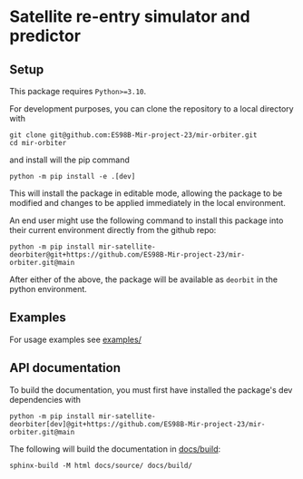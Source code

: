 # Satellite re-entry simulator and predictor

## Setup

This package requires `Python>=3.10`.

For development purposes, you can clone the repository to a local directory with

```
git clone git@github.com:ES98B-Mir-project-23/mir-orbiter.git
cd mir-orbiter
```
and install will the pip command
```
python -m pip install -e .[dev]
```

This will install the package in editable mode, allowing the package to be modified and changes to be applied immediately in the local environment.

An end user might use the following command to install this package into their current environment directly from the github repo:

```
python -m pip install mir-satellite-deorbiter@git+https://github.com/ES98B-Mir-project-23/mir-orbiter.git@main
```

After either of the above, the package will be available as `deorbit` in the python environment.

## Examples

For usage examples see [examples/](examples)

## API documentation

To build the documentation, you must first have installed the package's dev dependencies with

```
python -m pip install mir-satellite-deorbiter[dev]@git+https://github.com/ES98B-Mir-project-23/mir-orbiter.git@main
```

The following will build the documentation in [docs/build](docs/build/):

```
sphinx-build -M html docs/source/ docs/build/
```
